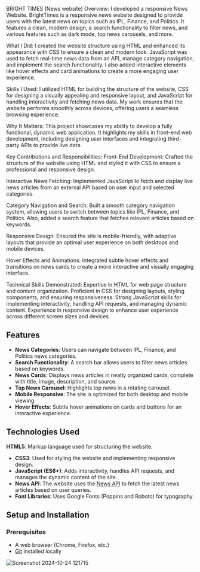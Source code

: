BRIGHT TIMES (News website)
Overview:
I developed a responsive News Website. BrightTimes is a responsive news website designed to provide users with the latest news on topics such as IPL, Finance, and Politics. It features a clean, modern design, a search functionality to filter news, and various features such as dark mode, top news carousels, and more.

What I Did:
I created the website structure using HTML and enhanced its appearance with CSS to ensure a clean and modern look. JavaScript was used to fetch real-time news data from an API, manage category navigation, and implement the search functionality. I also added interactive elements like hover effects and card animations to create a more engaging user experience.

Skills I Used:
I utilized HTML for building the structure of the website, CSS for designing a visually appealing and responsive layout, and JavaScript for handling interactivity and fetching news data. My work ensures that the website performs smoothly across devices, offering users a seamless browsing experience.

Why It Matters:
This project showcases my ability to develop a fully functional, dynamic web application. It highlights my skills in front-end web development, including designing user interfaces and integrating third-party APIs to provide live data.

Key Contributions and Responsibilities:
Front-End Development: Crafted the structure of the website using HTML and styled it with CSS to ensure a professional and responsive design.

Interactive News Fetching: Implemented JavaScript to fetch and display live news articles from an external API based on user input and selected categories.

Category Navigation and Search: Built a smooth category navigation system, allowing users to switch between topics like IPL, Finance, and Politics. Also, added a search feature that fetches relevant articles based on keywords.

Responsive Design: Ensured the site is mobile-friendly, with adaptive layouts that provide an optimal user experience on both desktops and mobile devices.

Hover Effects and Animations: Integrated subtle hover effects and transitions on news cards to create a more interactive and visually engaging interface.

Technical Skills Demonstrated:
Expertise in HTML for web page structure and content organization.
Proficient in CSS for designing layouts, styling components, and ensuring responsiveness.
Strong JavaScript skills for implementing interactivity, handling API requests, and managing dynamic content.
Experience in responsive design to enhance user experience across different screen sizes and devices.



## Features
- **News Categories**: Users can navigate between IPL, Finance, and Politics news categories.
- **Search Functionality**: A search bar allows users to filter news articles based on keywords.
- **News Cards**: Displays news articles in neatly organized cards, complete with title, image, description, and source.
- **Top News Carousel**: Highlights top news in a rotating carousel.
- **Mobile Responsive**: The site is optimized for both desktop and mobile viewing.
- **Hover Effects**: Subtle hover animations on cards and buttons for an interactive experience.

## Technologies Used
**HTML5**: Markup language used for structuring the website.
- **CSS3**: Used for styling the website and implementing responsive design.
- **JavaScript (ES6+)**: Adds interactivity, handles API requests, and manages the dynamic content of the site.
- **News API**: The website uses the [News API](https://newsapi.org/) to fetch the latest news articles based on user queries.
- **Font Libraries**: Uses Google Fonts (Poppins and Roboto) for typography.

## Setup and Installation
### Prerequisites
- A web browser (Chrome, Firefox, etc.)
- [Git](https://git-scm.com/) installed locally

![Screenshot 2024-10-24 121715](https://github.com/user-attachments/assets/d288b15f-9deb-4733-a656-800c95d3ff32)






